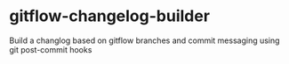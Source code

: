 # gitflow-changelog-builder
Build a changlog based on gitflow branches and commit messaging using git post-commit hooks
